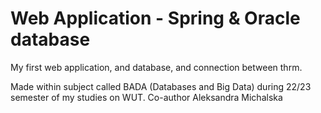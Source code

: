 # Web Application - Spring & Oracle database

My first web application, and database, and connection between thrm.

Made within subject called BADA (Databases and Big Data) during 22/23 semester of my studies on WUT.
Co-author Aleksandra Michalska
